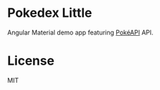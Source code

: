 
# Pokedex Little

Angular Material demo app featuring [PokéAPI] API.

[PokéAPI]: https://pokeapi.co/

# License

MIT
